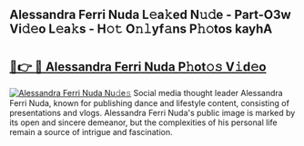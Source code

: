 ## Alessandra Ferri Nuda L𝚎a𝚔ed N𝚞𝚍e - Part-O3w Vi𝚍𝚎o L𝚎a𝚔s - H𝚘𝚝 O𝚗𝚕yf𝚊ns P𝚑𝚘tos kayhA

# <h2><a href="http://kfdnzxi.oniu.top/?m=Alessandra+Ferri+Nuda">🔗👉 🔴 Alessandra Ferri Nuda P𝚑ot𝚘𝚜 V𝚒d𝚎o</a></h2>

[![Alessandra Ferri Nuda Nu𝚍e𝚜](https://i.imgur.com/0qMVB7G.gif)](http://kfdnzxi.oniu.top/?m=Alessandra+Ferri+Nuda)
Social media thought leader Alessandra Ferri Nuda, known for publishing dance and lifestyle content, consisting of presentations and vlogs. Alessandra Ferri Nuda's public image is marked by its open and sincere demeanor, but the complexities of his personal life remain a source of intrigue and fascination.  
